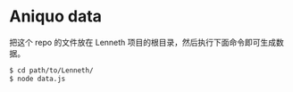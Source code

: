 Aniquo data
======

把这个 repo 的文件放在 Lenneth 项目的根目录，然后执行下面命令即可生成数据。

```bash
$ cd path/to/Lenneth/
$ node data.js
```

